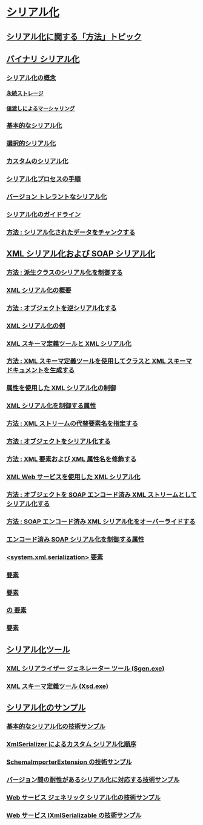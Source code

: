 # [シリアル化](index.md)
## [シリアル化に関する「方法」トピック](serialization-how-to-topics.md)
## [バイナリ シリアル化](binary-serialization.md)
### [シリアル化の概念](serialization-concepts.md)
#### [永続ストレージ](persistent-storage.md)
#### [値渡しによるマーシャリング](marshal-by-value.md)
### [基本的なシリアル化](basic-serialization.md)
### [選択的シリアル化](selective-serialization.md)
### [カスタムのシリアル化](custom-serialization.md)
### [シリアル化プロセスの手順](steps-in-the-serialization-process.md)
### [バージョン トレラントなシリアル化](version-tolerant-serialization.md)
### [シリアル化のガイドライン](serialization-guidelines.md)
### [方法 : シリアル化されたデータをチャンクする](how-to-chunk-serialized-data.md)
## [XML シリアル化および SOAP シリアル化](xml-and-soap-serialization.md)
### [方法 : 派生クラスのシリアル化を制御する](how-to-control-serialization-of-derived-classes.md)
### [XML シリアル化の概要](introducing-xml-serialization.md)
### [方法 : オブジェクトを逆シリアル化する](how-to-deserialize-an-object.md)
### [XML シリアル化の例](examples-of-xml-serialization.md)
### [XML スキーマ定義ツールと XML シリアル化](the-xml-schema-definition-tool-and-xml-serialization.md)
### [方法 : XML スキーマ定義ツールを使用してクラスと XML スキーマ ドキュメントを生成する](xml-schema-def-tool-gen.md)
### [属性を使用した XML シリアル化の制御](controlling-xml-serialization-using-attributes.md)
### [XML シリアル化を制御する属性](attributes-that-control-xml-serialization.md)
### [方法 : XML ストリームの代替要素名を指定する](how-to-specify-an-alternate-element-name-for-an-xml-stream.md)
### [方法 : オブジェクトをシリアル化する](how-to-serialize-an-object.md)
### [方法 : XML 要素および XML 属性名を修飾する](how-to-qualify-xml-element-and-xml-attribute-names.md)
### [XML Web サービスを使用した XML シリアル化](xml-serialization-with-xml-web-services.md)
### [方法 : オブジェクトを SOAP エンコード済み XML ストリームとしてシリアル化する](how-to-serialize-an-object-as-a-soap-encoded-xml-stream.md)
### [方法 : SOAP エンコード済み XML シリアル化をオーバーライドする](how-to-override-encoded-soap-xml-serialization.md)
### [エンコード済み SOAP シリアル化を制御する属性](attributes-that-control-encoded-soap-serialization.md)
### [<system.xml.serialization> 要素](system-xml-serialization-element.md)
### [<dateTimeSerialization> 要素](datetimeserialization-element.md)
### [<schemaImporterExtensions> 要素](schemaimporterextensions-element.md)
### [<xmlSchemaImporterExtensions> の <add> 要素](add-element-for-xmlschemaimporterextensions.md)
### [<xmlSerializer> 要素](xmlserializer-element.md)
## [シリアル化ツール](serialization-tools.md)
### [XML シリアライザー ジェネレーター ツール (Sgen.exe)](xml-serializer-generator-tool-sgen-exe.md)
### [XML スキーマ定義ツール (Xsd.exe)](xml-schema-definition-tool-xsd-exe.md)
## [シリアル化のサンプル](serialization-samples.md)
### [基本的なシリアル化の技術サンプル](basic-serialization-technology-sample.md)
### [XmlSerializer によるカスタム シリアル化順序](custom-serialization-order-with-xmlserializer.md)
### [SchemaImporterExtension の技術サンプル](schemaimporterextension-technology-sample.md)
### [バージョン間の耐性があるシリアル化に対応する技術サンプル](version-tolerant-serialization-technology-sample.md)
### [Web サービス ジェネリック シリアル化の技術サンプル](web-services-generics-serialization-technology-sample.md)
### [Web サービス IXmlSerializable の技術サンプル](web-services-ixmlserializable-technology-sample.md)
